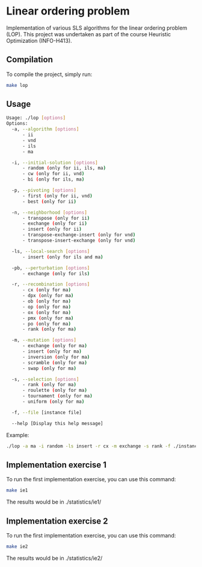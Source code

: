 # Linear ordering problem
Implementation of various SLS algorithms for the linear ordering problem (LOP). This project was undertaken as part of the course Heuristic Optimization (INFO-H413).

## Compilation

To compile the project, simply run:

```bash
make lop
```

## Usage

```bash
Usage: ./lop [options]
Options:
  -a, --algorithm [options]
      - ii
      - vnd
      - ils
      - ma

  -i, --initial-solution [options]
      - random (only for ii, ils, ma)
      - cw (only for ii, vnd)
      - bi (only for ils, ma)

  -p, --pivoting [options]
      - first (only for ii, vnd)
      - best (only for ii)

  -n, --neighborhood [options]
      - transpose (only for ii)
      - exchange (only for ii)
      - insert (only for ii)
      - transpose-exchange-insert (only for vnd)
      - transpose-insert-exchange (only for vnd)

  -ls, --local-search [options]
      - insert (only for ils and ma)

  -pb, --perturbation [options]
      - exchange (only for ils)

  -r, --recombination [options]
      - cx (only for ma)
      - dpx (only for ma)
      - ob (only for ma)
      - op (only for ma)
      - ox (only for ma)
      - pmx (only for ma)
      - po (only for ma)
      - rank (only for ma)

  -m, --mutation [options]
      - exchange (only for ma)
      - insert (only for ma)
      - inversion (only for ma)
      - scramble (only for ma)
      - swap (only for ma)

  -s, --selection [options]
      - rank (only for ma)
      - roulette (only for ma)
      - tournament (only for ma)
      - uniform (only for ma)

  -f, --file [instance file]

  --help [Display this help message]

```

Example:

```bash
./lop -a ma -i random -ls insert -r cx -m exchange -s rank -f ./instances/N-tiw56r72_150
```

## Implementation exercise 1

To run the first implementation exercise, you can use this command:

```bash
make ie1
```

The results would be in ./statistics/ie1/

## Implementation exercise 2

To run the first implementation exercise, you can use this command:

```bash
make ie2
```

The results would be in ./statistics/ie2/